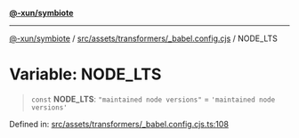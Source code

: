 [**@-xun/symbiote**](../../../../../README.md)

***

[@-xun/symbiote](../../../../../README.md) / [src/assets/transformers/\_babel.config.cjs](../README.md) / NODE\_LTS

# Variable: NODE\_LTS

> `const` **NODE\_LTS**: `"maintained node versions"` = `'maintained node versions'`

Defined in: [src/assets/transformers/\_babel.config.cjs.ts:108](https://github.com/Xunnamius/symbiote/blob/e90857acb3d261d6e9bd248ab0e38c7f0e05d449/src/assets/transformers/_babel.config.cjs.ts#L108)

